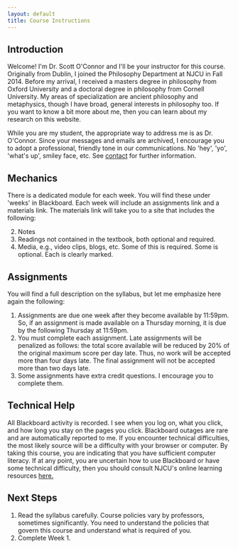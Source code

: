 ```yaml
---
layout: default
title: Course Instructions
---
```


## Introduction

Welcome! I'm Dr. Scott O'Connor and I'll be your instructor for this course. Originally from Dublin, I joined the Philosophy Department at NJCU in Fall 2014. Before my arrival, I received a masters degree in philosophy from Oxford University and a doctoral degree in philosophy from Cornell University. My areas of specialization are ancient philosophy and metaphysics, though I have broad, general interests in philosophy too. If you want to know a bit more about me, then you can learn about my research on this website. 

While you are my student, the appropriate way to address me is as Dr. O'Connor. Since your messages and emails are archived, I encourage you to adopt a professional, friendly tone in our communications. No 'hey', 'yo', 'what's up', smiley face, etc. See [contact](/Contact) for further information.


## Mechanics

There is a dedicated module for each week. You will find these under 'weeks' in Blackboard. Each week will include an assignments link and a materials link. The materials link will take you to a site that includes the following:  


2. Notes   
3. Readings not contained in the textbook, both optional and required.
5. Media, e.g., video clips, blogs, etc. Some of this is required. Some is optional. Each is clearly marked. 



## Assignments

You will find a full description on the syllabus, but let me emphasize here again the following: 

1. Assignments are due one week after they become available by 11:59pm. So, if an assignment is made available on a Thursday morning, it is due by the following Thursday at 11:59pm. 
2. You must complete each assignment. Late assignments will be penalized as follows: the total score available will be reduced by 20% of the original maximum score per day late. Thus, no work will be accepted more than four days late. The final assignment will not be accepted more than two days late. 
3. Some assignments have extra credit questions. I encourage you to complete them.   


## Technical Help

All Blackboard activity is recorded. I see when you log on, what you click, and how long you stay on the pages you click. Blackboard outages are rare and are automatically reported to me. If you encounter technical difficulties, the most likely source will be a difficulty with your browser or computer. By taking this course, you are indicating that you have sufficient computer literacy. If at any point, you are uncertain how to use Blackboard or have some technical difficulty, then you should consult NJCU's online learning resources [here.](https://www.njcu.edu/directories/offices-centers/information-technology/help-desk)



## Next Steps 

1. Read the syllabus carefully. Course policies vary by professors, sometimes significantly. You need to understand the policies that govern this course and understand what is required of you.  
2. Complete Week 1. 
